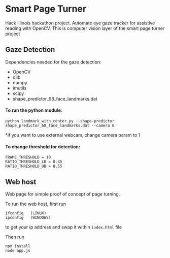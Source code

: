 # Smart Page Turner
Hack Illinois hackathon project. Automate eye gaze tracker for assistive reading with OpenCV.
This is computer vision layer of the smart page turner project


## Gaze Detection
Dependencies needed for the gaze detection:
- OpenCV
- dlib
- numpy
- imutils
- scipy
- shape_predictor_68_face_landmarks.dat 

#### To run the python module:
```
python landmark_with_center.py --shape-predictor shape_predictor_68_face_landmarks.dat --camera 0
```
*if you want to use external webcam, change camera param to 1


#### To change threshold for detection:
```
FRAME_THRESHOLD = 10
RATIO_THRESHOLD_LB = 0.45
RATIO_THRESHOLD_UB = 0.55
```


## Web host
Web page for simple proof of concept of page turning.

To run the web host, first run  
```
ifconfig   (LINUX)
ipconfig   (WINDOWS)
```
to get your ip address and swap it within `index.html` file

Then run
```
npm install
node app.js
```
